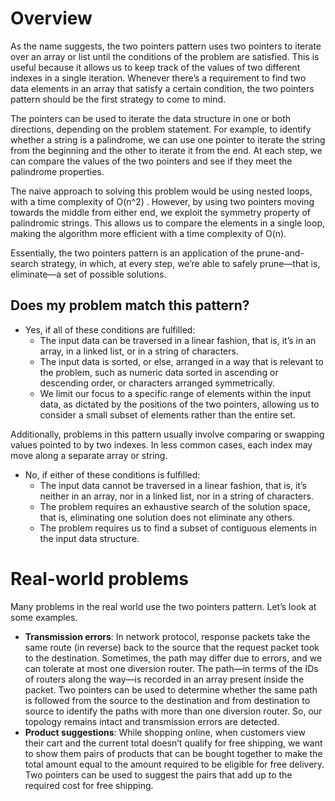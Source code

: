 # Overview

As the name suggests, the two pointers pattern uses two pointers to iterate over an array or list until the conditions of the problem are satisfied. This is useful because it allows us to keep track of the values of two different indexes in a single iteration. Whenever there’s a requirement to find two data elements in an array that satisfy a certain condition, the two pointers pattern should be the first strategy to come to mind.

The pointers can be used to iterate the data structure in one or both directions, depending on the problem statement. For example, to identify whether a string is a palindrome, we can use one pointer to iterate the string from the beginning and the other to iterate it from the end. At each step, we can compare the values of the two pointers and see if they meet the palindrome properties.

The naive approach to solving this problem would be using nested loops, with a time complexity of O(n^2)
. However, by using two pointers moving towards the middle from either end, we exploit the symmetry property of palindromic strings. This allows us to compare the elements in a single loop, making the algorithm more efficient with a time complexity of O(n).

Essentially, the two pointers pattern is an application of the prune-and-search strategy, in which, at every step, we’re able to safely prune—that is, eliminate—a set of possible solutions.


## Does my problem match this pattern?

- Yes, if all of these conditions are fulfilled:
  - The input data can be traversed in a linear fashion, that is, it’s in an array, in a linked list, or in a string of characters.
  - The input data is sorted, or else, arranged in a way that is relevant to the problem, such as numeric data sorted in ascending or descending order, or characters arranged symmetrically. 
  - We limit our focus to a specific range of elements within the input data, as dictated by the positions of the two pointers, allowing us to consider a small subset of elements rather than the entire set.

Additionally, problems in this pattern usually involve comparing or swapping values pointed to by two indexes. In less common cases, each index may move along a separate array or string.

- No, if either of these conditions is fulfilled:
  - The input data cannot be traversed in a linear fashion, that is, it’s neither in an array, nor in a linked list, nor in a string of characters. 
  - The problem requires an exhaustive search of the solution space, that is, eliminating one solution does not eliminate any others. 
  - The problem requires us to find a subset of contiguous elements in the input data structure.


# Real-world problems

Many problems in the real world use the two pointers pattern. Let’s look at some examples.

- **Transmission errors**: In network protocol, response packets take the same route (in reverse) back to the source that the request packet took to the destination. Sometimes, the path may differ due to errors, and we can tolerate at most one diversion router. The path—in terms of the IDs of routers along the way—is recorded in an array present inside the packet. Two pointers can be used to determine whether the same path is followed from the source to the destination and from destination to source to identify the paths with more than one diversion router. So, our topology remains intact and transmission errors are detected.
- **Product suggestions**: While shopping online, when customers view their cart and the current total doesn’t qualify for free shipping, we want to show them pairs of products that can be bought together to make the total amount equal to the amount required to be eligible for free delivery. Two pointers can be used to suggest the pairs that add up to the required cost for free shipping.

